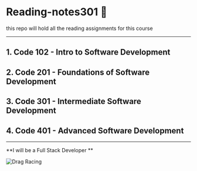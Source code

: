 # Reading-notes301 :clap:
this repo will hold all the reading assignments for this course



__________________________________________________________
## 1. Code 102 - Intro to Software Development
## 2. Code 201 - Foundations of Software Development
## 3. Code 301 - Intermediate Software Development
## 4. Code 401 - Advanced Software Development
__________________________________________________________

**I will be a Full Stack Developer **


![Drag Racing](https://www.askideas.com/media/08/Heart-Lake-Funny-Nature.jpg)
